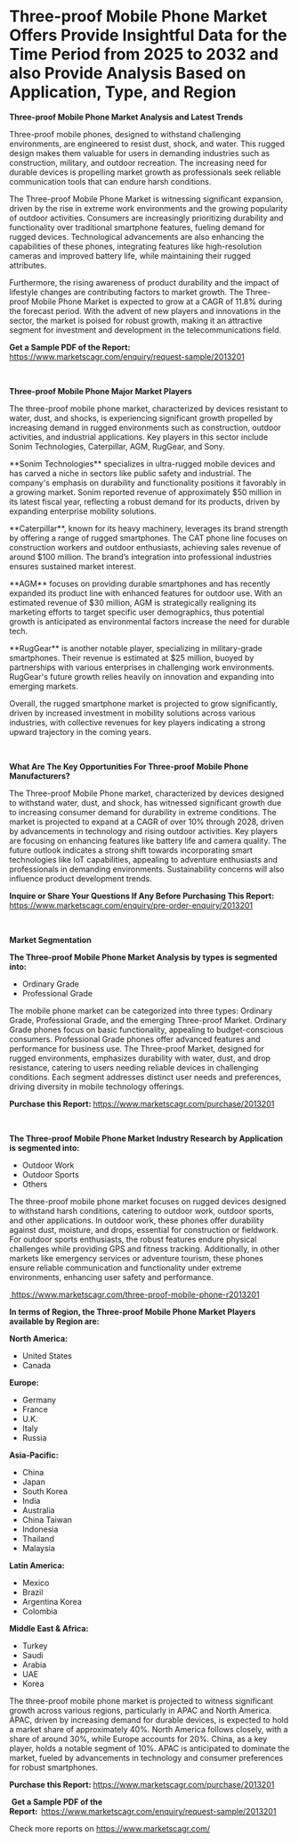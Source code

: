 <p><h1>Three-proof Mobile Phone Market Offers Provide Insightful Data for the Time Period from 2025 to 2032 and also Provide Analysis Based on Application, Type, and Region</h1></p><p><strong>Three-proof Mobile Phone Market Analysis and Latest Trends</strong></p>
<p><p>Three-proof mobile phones, designed to withstand challenging environments, are engineered to resist dust, shock, and water. This rugged design makes them valuable for users in demanding industries such as construction, military, and outdoor recreation. The increasing need for durable devices is propelling market growth as professionals seek reliable communication tools that can endure harsh conditions.</p><p>The Three-proof Mobile Phone Market is witnessing significant expansion, driven by the rise in extreme work environments and the growing popularity of outdoor activities. Consumers are increasingly prioritizing durability and functionality over traditional smartphone features, fueling demand for rugged devices. Technological advancements are also enhancing the capabilities of these phones, integrating features like high-resolution cameras and improved battery life, while maintaining their rugged attributes.</p><p>Furthermore, the rising awareness of product durability and the impact of lifestyle changes are contributing factors to market growth. The Three-proof Mobile Phone Market is expected to grow at a CAGR of 11.8% during the forecast period. With the advent of new players and innovations in the sector, the market is poised for robust growth, making it an attractive segment for investment and development in the telecommunications field.</p></p>
<p><strong>Get a Sample PDF of the Report:&nbsp;</strong> <a href="https://www.marketscagr.com/enquiry/request-sample/2013201?utm_campaign=3269&utm_medium=2&utm_source=Github&utm_content=ia&utm_term=06042025&utm_id=three-proof-mobile-phone">https://www.marketscagr.com/enquiry/request-sample/2013201</a></p>
<p>&nbsp;</p>
<p><strong>Three-proof Mobile Phone Major Market Players</strong></p>
<p><p>The three-proof mobile phone market, characterized by devices resistant to water, dust, and shocks, is experiencing significant growth propelled by increasing demand in rugged environments such as construction, outdoor activities, and industrial applications. Key players in this sector include Sonim Technologies, Caterpillar, AGM, RugGear, and Sony.</p><p>**Sonim Technologies** specializes in ultra-rugged mobile devices and has carved a niche in sectors like public safety and industrial. The company's emphasis on durability and functionality positions it favorably in a growing market. Sonim reported revenue of approximately $50 million in its latest fiscal year, reflecting a robust demand for its products, driven by expanding enterprise mobility solutions.</p><p>**Caterpillar**, known for its heavy machinery, leverages its brand strength by offering a range of rugged smartphones. The CAT phone line focuses on construction workers and outdoor enthusiasts, achieving sales revenue of around $100 million. The brand’s integration into professional industries ensures sustained market interest.</p><p>**AGM** focuses on providing durable smartphones and has recently expanded its product line with enhanced features for outdoor use. With an estimated revenue of $30 million, AGM is strategically realigning its marketing efforts to target specific user demographics, thus potential growth is anticipated as environmental factors increase the need for durable tech.</p><p>**RugGear** is another notable player, specializing in military-grade smartphones. Their revenue is estimated at $25 million, buoyed by partnerships with various enterprises in challenging work environments. RugGear's future growth relies heavily on innovation and expanding into emerging markets.</p><p>Overall, the rugged smartphone market is projected to grow significantly, driven by increased investment in mobility solutions across various industries, with collective revenues for key players indicating a strong upward trajectory in the coming years.</p></p>
<p>&nbsp;</p>
<p><strong>What Are The Key Opportunities For Three-proof Mobile Phone Manufacturers?</strong></p>
<p><p>The Three-proof Mobile Phone market, characterized by devices designed to withstand water, dust, and shock, has witnessed significant growth due to increasing consumer demand for durability in extreme conditions. The market is projected to expand at a CAGR of over 10% through 2028, driven by advancements in technology and rising outdoor activities. Key players are focusing on enhancing features like battery life and camera quality. The future outlook indicates a strong shift towards incorporating smart technologies like IoT capabilities, appealing to adventure enthusiasts and professionals in demanding environments. Sustainability concerns will also influence product development trends.</p></p>
<p><strong>Inquire or Share Your Questions If Any Before Purchasing This Report:</strong> <a href="https://www.marketscagr.com/enquiry/pre-order-enquiry/2013201?utm_campaign=3269&utm_medium=2&utm_source=Github&utm_content=ia&utm_term=06042025&utm_id=three-proof-mobile-phone">https://www.marketscagr.com/enquiry/pre-order-enquiry/2013201</a></p>
<p>&nbsp;</p>
<p><strong>Market Segmentation</strong></p>
<p><strong>The Three-proof Mobile Phone Market Analysis by types is segmented into:</strong></p>
<p><ul><li>Ordinary Grade</li><li>Professional Grade</li></ul></p>
<p><p>The mobile phone market can be categorized into three types: Ordinary Grade, Professional Grade, and the emerging Three-proof Market. Ordinary Grade phones focus on basic functionality, appealing to budget-conscious consumers. Professional Grade phones offer advanced features and performance for business use. The Three-proof Market, designed for rugged environments, emphasizes durability with water, dust, and drop resistance, catering to users needing reliable devices in challenging conditions. Each segment addresses distinct user needs and preferences, driving diversity in mobile technology offerings.</p></p>
<p><strong>Purchase this Report:&nbsp;</strong><a href="https://www.marketscagr.com/purchase/2013201?utm_campaign=3269&utm_medium=2&utm_source=Github&utm_content=ia&utm_term=06042025&utm_id=three-proof-mobile-phone">https://www.marketscagr.com/purchase/2013201</a></p>
<p>&nbsp;</p>
<p><strong>The Three-proof Mobile Phone Market Industry Research by Application is segmented into:</strong></p>
<p><ul><li>Outdoor Work</li><li>Outdoor Sports</li><li>Others</li></ul></p>
<p><p>The three-proof mobile phone market focuses on rugged devices designed to withstand harsh conditions, catering to outdoor work, outdoor sports, and other applications. In outdoor work, these phones offer durability against dust, moisture, and drops, essential for construction or fieldwork. For outdoor sports enthusiasts, the robust features endure physical challenges while providing GPS and fitness tracking. Additionally, in other markets like emergency services or adventure tourism, these phones ensure reliable communication and functionality under extreme environments, enhancing user safety and performance.</p></p>
<p><a href="https://www.marketscagr.com/three-proof-mobile-phone-r2013201?utm_campaign=3269&utm_medium=2&utm_source=Github&utm_content=ia&utm_term=06042025&utm_id=three-proof-mobile-phone">&nbsp;https://www.marketscagr.com/three-proof-mobile-phone-r2013201</a></p>
<p><strong>In terms of Region, the Three-proof Mobile Phone Market Players available by Region are:</strong></p>
<p>
    <p> <strong> North America: </strong>
        <ul>
            <li>United States</li>
            <li>Canada</li>
        </ul>
        </p> 
    <p> <strong> Europe: </strong>
        <ul>
            <li>Germany</li>
            <li>France</li>
            <li>U.K.</li>
            <li>Italy</li>
            <li>Russia</li>
        </ul>
        </p> 
    <p> <strong> Asia-Pacific: </strong>
        <ul>
            <li>China</li>
            <li>Japan</li>
            <li>South Korea</li>
            <li>India</li>
            <li>Australia</li>
            <li>China Taiwan</li>
            <li>Indonesia</li>
            <li>Thailand</li>
            <li>Malaysia</li>
        </ul>
        </p> 
    <p> <strong> Latin America: </strong>
        <ul>
            <li>Mexico</li>
            <li>Brazil</li>
            <li>Argentina Korea</li>
            <li>Colombia</li>
        </ul>
        </p> 
    <p> <strong> Middle East & Africa: </strong>
        <ul>
            <li>Turkey</li>
            <li>Saudi</li>
            <li>Arabia</li>
            <li>UAE</li>
            <li>Korea</li>
        </ul>
    </p>
    </p>
<p><p>The three-proof mobile phone market is projected to witness significant growth across various regions, particularly in APAC and North America. APAC, driven by increasing demand for durable devices, is expected to hold a market share of approximately 40%. North America follows closely, with a share of around 30%, while Europe accounts for 20%. China, as a key player, holds a notable segment of 10%. APAC is anticipated to dominate the market, fueled by advancements in technology and consumer preferences for robust smartphones.</p></p>
<p><strong>Purchase this Report: </strong><a href="https://www.marketscagr.com/purchase/2013201?utm_campaign=3269&utm_medium=2&utm_source=Github&utm_content=ia&utm_term=06042025&utm_id=three-proof-mobile-phone">https://www.marketscagr.com/purchase/2013201</a></p>
<p>&nbsp;<strong>Get a Sample PDF of the Report:&nbsp;&nbsp;</strong><a href="https://www.marketscagr.com/enquiry/request-sample/2013201?utm_campaign=3269&utm_medium=2&utm_source=Github&utm_content=ia&utm_term=06042025&utm_id=three-proof-mobile-phone">https://www.marketscagr.com/enquiry/request-sample/2013201</a></p>
<p><strong></strong></p>
<p>Check more reports on <a href="https://www.marketscagr.com/?utm_campaign=3269&utm_medium=2&utm_source=Github&utm_content=ia&utm_term=06042025&utm_id=three-proof-mobile-phone">https://www.marketscagr.com/</a></p>